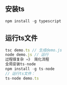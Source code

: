 ## 安装ts

```js
npm install -g typescript
```

## 运行ts文件

```js
tsc demo.ts // 生成demo.js
node demo.js // 运行
过程很复杂 =》 简化流程
全局安装ts-node
npm install -g ts-node
// 运行ts文件：
ts-node demo.ts
```

